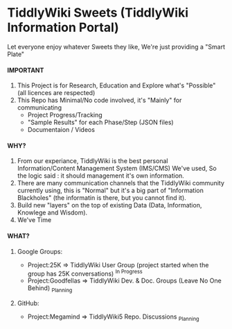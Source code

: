 # TiddlyWiki Sweets (TiddlyWiki Information Portal)

 Let everyone enjoy whatever Sweets they like, We're just providing a "Smart Plate"


#### IMPORTANT
1. This Project is for Research, Education and Explore what's "Possible"  (all licences are respected) 
2. This Repo has Minimal/No code involved, it's "Mainly" for communicating
    * Project Progress/Tracking
    * "Sample Results" for each Phase/Step (JSON files)
    * Documentaion / Videos


#### WHY?

1. From our experiance, TiddlyWiki is the best personal Information/Content Management System (IMS/CMS) We've used, So the logic said : it should management it's own information.
2. There are many communication channels that the TiddlyWiki community currently using, this is "Normal" but it's a big part of "Information Blackholes" (the informatin is there, but you cannot find it).
3. Build new "layers" on the top of existing Data (Data, Information, Knowlege and Wisdom).
4. We've Time 


#### WHAT?

1. Google Groups:
   * Project:25K => TiddlyWiki User Group (project started when the group has 25K conversations) <sup>In Progress</sup> 
   * Project:Goodfellas => TiddlyWiki Dev. & Doc. Groups (Leave No One Behind) <sub>Planning</sub>

2. GitHub:
   * Project:Megamind => TiddlyWiki5 Repo. Discussions <sub>Planning</sub>
 
